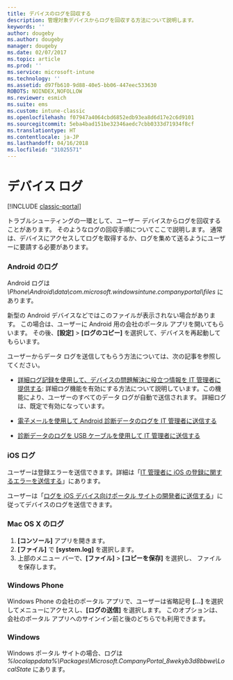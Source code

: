 ```yaml
---
title: デバイスのログを回収する
description: 管理対象デバイスからログを回収する方法について説明します。
keywords: ''
author: dougeby
ms.author: dougeby
manager: dougeby
ms.date: 02/07/2017
ms.topic: article
ms.prod: ''
ms.service: microsoft-intune
ms.technology: ''
ms.assetid: d97fb610-9d88-40e5-bb06-447eec533630
ROBOTS: NOINDEX,NOFOLLOW
ms.reviewer: esmich
ms.suite: ems
ms.custom: intune-classic
ms.openlocfilehash: f07947a4064cbd6852edb93ea8d6d17e2c6d9101
ms.sourcegitcommit: 5eba4bad151be32346aedc7cbb0333d71934f8cf
ms.translationtype: HT
ms.contentlocale: ja-JP
ms.lasthandoff: 04/16/2018
ms.locfileid: "31025571"
---
```

# <a name="device-logs"></a>デバイス ログ

[!INCLUDE [classic-portal](../includes/classic-portal.md)]

トラブルシューティングの一環として、ユーザー デバイスからログを回収することがあります。 そのようなログの回収手順についてここで説明します。 通常は、デバイスにアクセスしてログを取得するか、ログを集めて送るようにユーザーに要請する必要があります。

### <a name="android-logs"></a>Android のログ
Android ログは *<Android Device>\Phone\Android\data\com.microsoft.windowsintune.companyportal\files* にあります。

新型の Android デバイスなどではこのファイルが表示されない場合があります。 この場合は、ユーザーに Android 用の会社のポータル アプリを開いてもらいます。 その後、**[設定]** > **[ログのコピー]** を選択して、デバイスを再起動してもらいます。

ユーザーからデータ ログを送信してもらう方法については、次の記事を参照してください。

- [詳細ログ記録を使用して、デバイスの問題解決に役立つ情報を IT 管理者に提供する](/intune-user-help/use-verbose-logging-to-help-your-it-administrator-fix-device-issues-android): 詳細ログ機能を有効にする方法について説明しています。この機能により、ユーザーのすべてのデータ ログが自動で送信されます。 詳細ログは、既定で有効になっています。

- [電子メールを使用して Android 診断データのログを IT 管理者に送信する](/intune-user-help/send-logs-to-your-it-admin-by-email-android)

- [診断データのログを USB ケーブルを使用して IT 管理者に送信する](/intune-user-help/send-diagnostic-data-logs-to-your-it-administrator-using-a-usb-cable-android)

### <a name="ios-logs"></a>iOS ログ

ユーザーは登録エラーを送信できます。詳細は「[IT 管理者に iOS の登録に関するエラーを送信する](/intune-user-help/send-errors-to-your-it-admin-ios)」にあります。

ユーザーは「[ログを iOS デバイス向けポータル サイトの開発者に送信する](/intune-user-help/send-logs-to-microsoft-ios)」に従ってデバイスのログを送信できます。

### <a name="mac-os-x-logs"></a>Mac OS X のログ

1. **[コンソール]** アプリを開きます。
2. **[ファイル]** で **[system.log]** を選択します。
3. 上部のメニュー バーで、**[ファイル]**  >  **[コピーを保存]** を選択し、 ファイルを保存します。

### <a name="windows-phone"></a>Windows Phone

Windows Phone の会社のポータル アプリで、ユーザーは省略記号 **[...]** を選択してメニューにアクセスし、**[ログの送信]** を選択します。 このオプションは、会社のポータル アプリへのサインイン前と後のどちらでも利用できます。

### <a name="windows"></a>Windows

Windows ポータル サイトの場合、ログは *%localappdata%\Packages\Microsoft.CompanyPortal_8wekyb3d8bbwe\LocalState* にあります。
